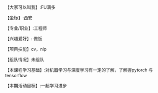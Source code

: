 【大家可以叫我】:FU满多

【坐标】:西安

【专业/职业】:工程师

【兴趣爱好】: 做饭

【项目技能】cv，nlp

【组队情况】未组队

【本课程学习基础】:对机器学习与深度学习有一定的了解，了解握pytorch 与tensorflow

【本期活动目标】:一起学习进步
